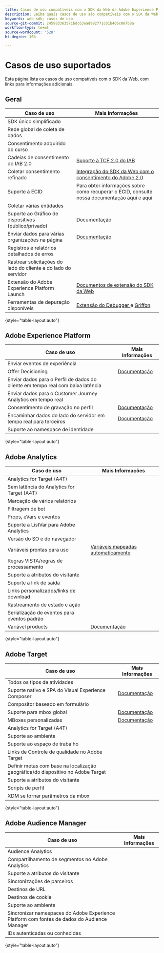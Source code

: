 ```yaml
---
title: Casos de uso compatíveis com o SDK da Web da Adobe Experience Platform
description: Saiba quais casos de uso são compatíveis com o SDK da Web da Adobe Experience Platform.
keywords: web sdk; casos de uso
source-git-commit: 245983363571bdc63ead992771c01b405c067b8a
workflow-type: tm+mt
source-wordcount: '528'
ht-degree: 16%

---
```



# Casos de uso suportados

Esta página lista os casos de uso compatíveis com o SDK da Web, com links para informações adicionais.

## Geral

| Caso de uso | Mais Informações |
| --- | --- |
| SDK único simplificado |  |
| Rede global de coleta de dados |  |
| Consentimento adquirido do curso |  |
| Cadeias de consentimento do IAB 2.0 | [Suporte à TCF 2.0 do IAB](https://experienceleague.adobe.com/docs/experience-platform/edge/consent/iab-tcf/overview.html?lang=en#consent) |
| Coletar consentimento refinado | [Integração do SDK da Web com o consentimento do Adobe 2.0](https://experienceleague.adobe.com/docs/experience-platform/landing/governance-privacy-security/consent/adobe/sdk.html#prerequisites) |
| Suporte à ECID | Para obter informações sobre como recuperar o ECID, consulte nossa documentação [aqui](https://experienceleague.adobe.com/docs/experience-platform/edge/identity/overview.html?lang=en#first-party-identity) e [aqui](https://experienceleague.adobe.com/docs/experience-platform/edge/extension/accessing-the-ecid.html?lang=en#extension) |
| Coletar várias entidades |  |
| Suporte ao Gráfico de dispositivos (público/privado) | [Documentação](https://experienceleague.adobe.com/docs/analytics/components/cda/device-graph.html?lang=en) |
| Enviar dados para várias organizações na página | [Documentação](https://experienceleague.adobe.com/docs/experience-platform/edge/fundamentals/interacting-with-multiple-properties.html?lang=en#fundamentals) |
| Registros e relatórios detalhados de erros |  |
| Rastrear solicitações do lado do cliente e do lado do servidor |  |
| Extensão do Adobe Experience Platform Launch | [Documentos de extensão do SDK da Web](https://experienceleague.adobe.com/docs/experience-platform/edge/extension/web-sdk-extension.html?lang=en#extension) |
| Ferramentas de depuração disponíveis | [Extensão do Debugger ](https://experienceleague.adobe.com/docs/debugger-learn/tutorials/experience-platform-debugger/introduction-to-the-experience-platform-debugger.html?lang=en) e  [Griffon](https://aep-sdks.gitbook.io/docs/beta/project-griffon) |

{style=&quot;table-layout:auto&quot;}

## Adobe Experience Platform

| Caso de uso | Mais Informações |
| --- | --- |
| Enviar eventos de experiência |  |
| Offer Decisioning | [Documentação](https://experienceleague.adobe.com/docs/experience-platform/edge/personalization/offer-decisioning/offer-decisioning-overview.html?lang=en#personalization) |
| Enviar dados para o Perfil de dados do cliente em tempo real com baixa latência |
| Enviar dados para o Customer Journey Analytics em tempo real |  |
| Consentimento de gravação no perfil | [Documentação](https://experienceleague.adobe.com/docs/experience-platform/landing/governance-privacy-security/consent/adobe/sdk.html?lang=en) |
| Encaminhar dados do lado do servidor em tempo real para terceiros | [Documentação](https://experienceleague.adobe.com/docs/launch/using/server-side-info/server-side-overview.html?lang=en) |
| Suporte ao namespace de identidade |  |

{style=&quot;table-layout:auto&quot;}

## Adobe Analytics

| Caso de uso | Mais Informações |
| --- | --- |
| Analytics for Target (A4T) |  |
| Sem latência do Analytics for Target (A4T) |  |
| Marcação de vários relatórios |  |
| Filtragem de bot |  |
| Props, eVars e eventos |  |
| Suporte a ListVar para Adobe Analytics |  |
| Versão do SO e do navegador |  |
| Variáveis prontas para uso | [Variáveis mapeadas automaticamente](https://experienceleague.adobe.com/docs/experience-platform/edge/data-collection/adobe-analytics/automatically-mapped-vars.html?lang=en#data-collection) |
| Regras VISTA/regras de processamento |  |
| Suporte a atributos do visitante |  |
| Suporte a link de saída |  |
| Links personalizados/links de download |  |
| Rastreamento de estado e ação |  |
| Serialização de eventos para eventos padrão |  |
| Variável products  | [Documentação](https://experienceleague.adobe.com/docs/experience-platform/edge/data-collection/collect-commerce-data.html?lang=en#actions-related-to-products) |

{style=&quot;table-layout:auto&quot;}

## Adobe Target

| Caso de uso | Mais Informações |
| --- | --- |
| Todos os tipos de atividades |  |
| Suporte nativo e SPA do Visual Experience Composer | [Documentação](https://experienceleague.adobe.com/docs/experience-platform/edge/personalization/adobe-target/spa-implementation.html?lang=en#personalization) |
| Compositor baseado em formulário |  |
| Suporte para mbox global | [Documentação](https://experienceleague.adobe.com/docs/experience-platform/edge/personalization/rendering-personalization-content.html?lang=en#automatically-rendering-content) |
| MBoxes personalizadas | [Documentação](https://experienceleague.adobe.com/docs/experience-platform/edge/personalization/rendering-personalization-content.html?lang=en#manually-rendering-content) |
| Analytics for Target (A4T) |  |
| Suporte ao ambiente |  |
| Suporte ao espaço de trabalho |  |
| Links de Controle de qualidade no Adobe Target |  |
| Definir metas com base na localização geográfica/do dispositivo no Adobe Target |  |
| Suporte a atributos do visitante |  |
| Scripts de perfil |  |
| XDM se tornar parâmetros da mbox |  |

{style=&quot;table-layout:auto&quot;}

## Adobe Audience Manager

| Caso de uso | Mais Informações |
| --- | --- |
| Audience Analytics |  |
| Compartilhamento de segmentos no Adobe Analytics |  |
| Suporte a atributos do visitante |  |
| Sincronizações de parceiros |  |
| Destinos de URL |  |
| Destinos de cookie |  |
| Suporte ao ambiente |  |
| Sincronizar namespaces do Adobe Experience Platform com fontes de dados do Audience Manager |  |
| IDs autenticadas ou conhecidas |  |

{style=&quot;table-layout:auto&quot;}
